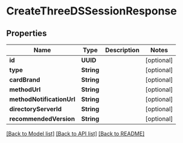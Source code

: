 # CreateThreeDSSessionResponse

## Properties
Name | Type | Description | Notes
------------ | ------------- | ------------- | -------------
**id** | **UUID** |  | [optional] 
**type** | **String** |  | [optional] 
**cardBrand** | **String** |  | [optional] 
**methodUrl** | **String** |  | [optional] 
**methodNotificationUrl** | **String** |  | [optional] 
**directoryServerId** | **String** |  | [optional] 
**recommendedVersion** | **String** |  | [optional] 

[[Back to Model list]](../README.md#documentation-for-models) [[Back to API list]](../README.md#documentation-for-api-endpoints) [[Back to README]](../README.md)



